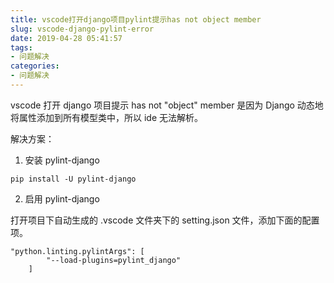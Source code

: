 ```yaml
---
title: vscode打开django项目pylint提示has not object member
slug: vscode-django-pylint-error
date: 2019-04-28 05:41:57
tags: 
- 问题解决
categories:
- 问题解决
---
```


vscode 打开 django 项目提示 has not "object" member 是因为 Django 动态地将属性添加到所有模型类中，所以 ide 无法解析。


<!-- more -->

解决方案：

1. 安装 pylint-django

```
pip install -U pylint-django
```

2. 启用 pylint-django

打开项目下自动生成的 .vscode 文件夹下的 setting.json 文件，添加下面的配置项。

```
"python.linting.pylintArgs": [
        "--load-plugins=pylint_django"
    ]
```